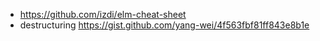 - https://github.com/izdi/elm-cheat-sheet
- destructuring https://gist.github.com/yang-wei/4f563fbf81ff843e8b1e
